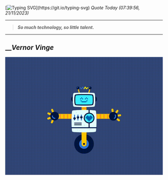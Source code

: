 [![Typing SVG](https://readme-typing-svg.herokuapp.com?font=Press+Start+2P&color=C2F784&size=35&width=900&height=100&lines=Hello+World%2C+I'm+Hung+!)](https://git.io/typing-svg) 
_Quote Today (07:39:56, 21/11/2023)_
___
>**_So much technology, so little talent._**
___

## __**_Vernor Vinge_**

![RobotDance](src/assets/images/robot-dancing-dribble.gif?style=center)
